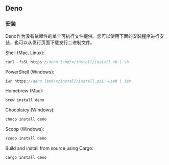 ## Deno
### 安装
Deno作为没有依赖性的单个可执行文件提供。您可以使用下面的安装程序进行安装，也可以从发行页面下载发行二进制文件。

Shell (Mac, Linux):
```javascript
curl -fsSL https://deno.land/x/install/install.sh | sh
```

PowerShell (Windows):
```javascript
iwr https://deno.land/x/install/install.ps1 -useb | iex
```

Homebrew (Mac):
```javascript
brew install deno
```

Chocolatey (Windows):
```javascript
choco install deno
```

Scoop (Windows):
```javascript
scoop install deno
```

Build and install from source using Cargo:
```javascript
cargo install deno
```